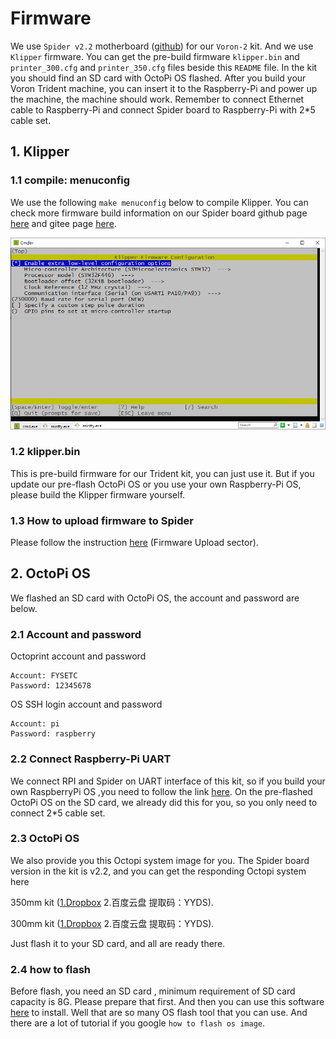 # Firmware

We use `Spider v2.2` motherboard ([github](https://github.com/FYSETC/FYSETC-SPIDER)) for our `Voron-2` kit. And we use `Klipper` firmware. You can get the pre-build firmware `klipper.bin` and `printer_300.cfg` and `printer_350.cfg` files beside this `README` file.  In the kit you should find an SD card with OctoPi OS flashed. After you build your Voron Trident machine, you can insert it to the Raspberry-Pi and power up the machine, the machine should work. Remember to connect Ethernet cable to Raspberry-Pi and connect Spider board to Raspberry-Pi with 2*5 cable set.  

## 1. Klipper 

### 1.1 compile: menuconfig

We use the following `make menuconfig` below to compile Klipper. You can check more firmware build information on our Spider board github page [here](https://github.com/FYSETC/FYSETC-Cheetah#klipper) and gitee page [here](https://gitee.com/fysetc-mirrors/FYSETC-Cheetah#53-upload-the-firmware).

![](klipper-32k-UART.png)

### 1.2 klipper.bin

This is pre-build firmware for our Trident kit, you can just use it. But if you update our pre-flash OctoPi OS or you use your own Raspberry-Pi OS, please build the Klipper firmware yourself.

### 1.3 How to upload firmware to Spider

Please follow the instruction [here](https://github.com/FYSETC/FYSETC-SPIDER#44--firmware-upload) (Firmware Upload sector).

## 2. OctoPi OS

We flashed an SD card with OctoPi OS, the account and password are below.

### 2.1 Account and password

Octoprint account and password

```
Account: FYSETC
Password: 12345678
```

OS SSH login account and password

```
Account: pi
Password: raspberry
```

### 2.2 Connect Raspberry-Pi UART

We connect RPI and Spider on UART interface of this kit, so if you build your own RaspberryPi OS ,you need to follow the link [here](https://github.com/FYSETC/FYSETC-SPIDER/blob/main/firmware/Klipper/Connect%20RPI%20uart.md). On the pre-flashed OctoPi OS on the SD card, we already did this for you, so you only need to connect 2*5 cable set. 

### 2.3 OctoPi OS

We also provide you this Octopi system image for you. The Spider board version in the kit is v2.2, and you can get the responding Octopi system here

350mm kit ([1.Dropbox](https://www.dropbox.com/s/d9jh0y5ge8v29qp/Voron-Trident-octoprint-klipper-spider2.2-350mm.img?dl=0) 2.百度云盘 提取码：YYDS).

300mm kit ([1.Dropbox](https://www.dropbox.com/s/8b6c8tuxqco6s4a/Voron-Trident-octoprint-klipper-spider2.2-300mm.img?dl=0) 2.百度云盘 提取码：YYDS).

Just flash it to your SD card, and all are ready there.

### 2.4 how to flash

Before flash, you need an SD card , minimum requirement of SD card capacity is 8G. Please prepare that first. And then you can use this software [here](https://www.balena.io/etcher/) to install. Well that are so many OS flash tool that you can use. And there are a lot of tutorial if you google `how to flash os image`.

